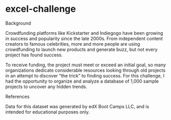 # excel-challenge
Background

Crowdfunding platforms like Kickstarter and Indiegogo have been growing in success and popularity since the late 2000s. From independent content creators to famous celebrities, more and more people are using crowdfunding to launch new products and generate buzz, but not every project has found success.

To receive funding, the project must meet or exceed an initial goal, so many organizations dedicate considerable resources looking through old projects in an attempt to discover “the trick” to finding success. For this challenge, I had the opportunity to organize and analyze a database of 1,000 sample projects to uncover any hidden trends.

References

Data for this dataset was generated by edX Boot Camps LLC, and is intended for educational purposes only.

